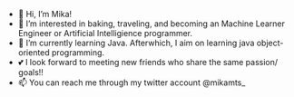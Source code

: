 - 👋 Hi, I’m Mika! 
- 👀 I’m interested in baking, traveling, and becoming an Machine Learner Engineer or Artificial Intelligience programmer. 
- 🌱 I’m currently learning Java. Afterwhich, I aim on learning java object-oriented programming. 
- 💕 I look forward to meeting new friends who share the same passion/ goals!!
- 📫 You can reach me through my twitter account @mikamts_

<!---
mikamts/mikamts is a ✨ special ✨ repository because its `README.md` (this file) appears on your GitHub profile.
You can click the Preview link to take a look at your changes.
--->
